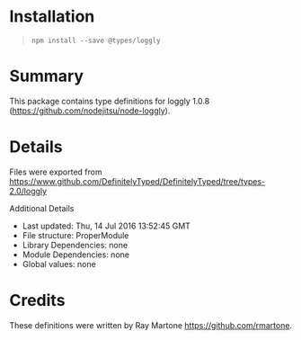 # Installation
> `npm install --save @types/loggly`

# Summary
This package contains type definitions for loggly 1.0.8 (https://github.com/nodejitsu/node-loggly).

# Details
Files were exported from https://www.github.com/DefinitelyTyped/DefinitelyTyped/tree/types-2.0/loggly

Additional Details
 * Last updated: Thu, 14 Jul 2016 13:52:45 GMT
 * File structure: ProperModule
 * Library Dependencies: none
 * Module Dependencies: none
 * Global values: none

# Credits
These definitions were written by Ray Martone <https://github.com/rmartone>.

